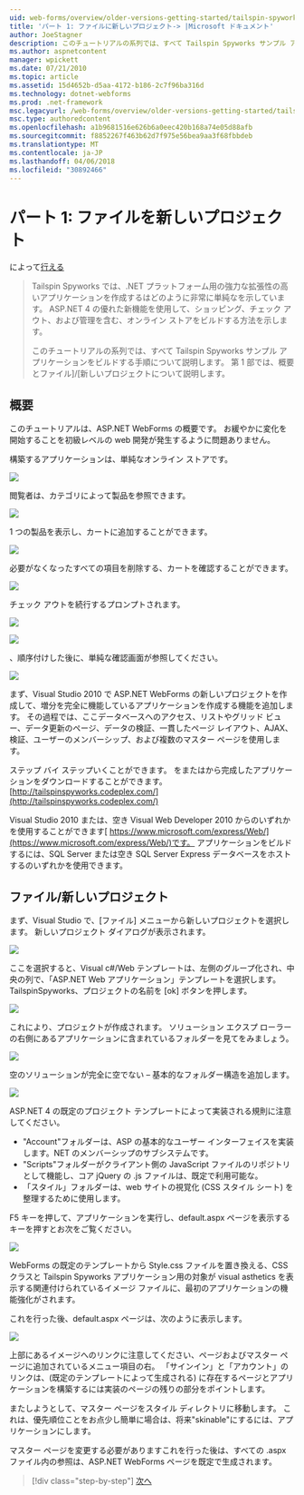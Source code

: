 ```yaml
---
uid: web-forms/overview/older-versions-getting-started/tailspin-spyworks/tailspin-spyworks-part-1
title: 'パート 1: ファイルに新しいプロジェクト-> |Microsoft ドキュメント'
author: JoeStagner
description: このチュートリアルの系列では、すべて Tailspin Spyworks サンプル アプリケーションをビルドする手順について説明します。 第 1 部では、概要とファイル]/[新しいプロジェクトについて説明します。
ms.author: aspnetcontent
manager: wpickett
ms.date: 07/21/2010
ms.topic: article
ms.assetid: 15d4652b-d5aa-4172-b186-2c7f96ba316d
ms.technology: dotnet-webforms
ms.prod: .net-framework
msc.legacyurl: /web-forms/overview/older-versions-getting-started/tailspin-spyworks/tailspin-spyworks-part-1
msc.type: authoredcontent
ms.openlocfilehash: a1b9681516e626b6a0eec420b168a74e05d88afb
ms.sourcegitcommit: f8852267f463b62d7f975e56bea9aa3f68fbbdeb
ms.translationtype: MT
ms.contentlocale: ja-JP
ms.lasthandoff: 04/06/2018
ms.locfileid: "30892466"
---
```

<a name="part-1-file--new-project"></a>パート 1: ファイルを新しいプロジェクト
====================
によって[行える](https://github.com/JoeStagner)

> Tailspin Spyworks では、.NET プラットフォーム用の強力な拡張性の高いアプリケーションを作成するはどのように非常に単純なを示しています。 ASP.NET 4 の優れた新機能を使用して、ショッピング、チェック アウト、および管理を含む、オンライン ストアをビルドする方法を示します。
> 
> このチュートリアルの系列では、すべて Tailspin Spyworks サンプル アプリケーションをビルドする手順について説明します。 第 1 部では、概要とファイル]/[新しいプロジェクトについて説明します。


## <a id="_Toc260221666"></a>  概要

このチュートリアルは、ASP.NET WebForms の概要です。 お緩やかに変化を開始することを初級レベルの web 開発が発生するように問題ありません。

構築するアプリケーションは、単純なオンライン ストアです。

![](tailspin-spyworks-part-1/_static/image1.jpg)


閲覧者は、カテゴリによって製品を参照できます。

![](tailspin-spyworks-part-1/_static/image2.jpg)

1 つの製品を表示し、カートに追加することができます。

![](tailspin-spyworks-part-1/_static/image3.jpg)

必要がなくなったすべての項目を削除する、カートを確認することができます。

![](tailspin-spyworks-part-1/_static/image4.jpg)

チェック アウトを続行するプロンプトされます。

![](tailspin-spyworks-part-1/_static/image5.jpg)

![](tailspin-spyworks-part-1/_static/image6.jpg)

、順序付けした後に、単純な確認画面が参照してください。

![](tailspin-spyworks-part-1/_static/image7.jpg)


まず、Visual Studio 2010 で ASP.NET WebForms の新しいプロジェクトを作成して、増分を完全に機能しているアプリケーションを作成する機能を追加します。 その過程では、ここデータベースへのアクセス、リストやグリッド ビュー、データ更新のページ、データの検証、一貫したページ レイアウト、AJAX、検証、ユーザーのメンバーシップ、および複数のマスター ページを使用します。

ステップ バイ ステップいくことができます。 をまたはから完成したアプリケーションをダウンロードすることができます。 [http://tailspinspyworks.codeplex.com/](http://tailspinspyworks.codeplex.com/)

Visual Studio 2010 または、空き Visual Web Developer 2010 からのいずれかを使用することができます[ https://www.microsoft.com/express/Web/](https://www.microsoft.com/express/Web/)です。 アプリケーションをビルドするには、SQL Server または空き SQL Server Express データベースをホストするのいずれかを使用できます。

## <a id="_Toc260221667"></a>  ファイル/新しいプロジェクト

まず、Visual Studio で、[ファイル] メニューから新しいプロジェクトを選択します。 新しいプロジェクト ダイアログが表示されます。

![](tailspin-spyworks-part-1/_static/image8.jpg)

ここを選択すると、Visual c#/Web テンプレートは、左側のグループ化され、中央の列で、「ASP.NET Web アプリケーション」テンプレートを選択します。 TailspinSpyworks、プロジェクトの名前を [ok] ボタンを押します。

![](tailspin-spyworks-part-1/_static/image9.jpg)

これにより、プロジェクトが作成されます。 ソリューション エクスプ ローラーの右側にあるアプリケーションに含まれているフォルダーを見てをみましょう。

![](tailspin-spyworks-part-1/_static/image10.jpg)

空のソリューションが完全に空でない – 基本的なフォルダー構造を追加します。

![](tailspin-spyworks-part-1/_static/image1.png)

ASP.NET 4 の既定のプロジェクト テンプレートによって実装される規則に注意してください。

- "Account"フォルダーは、ASP の基本的なユーザー インターフェイスを実装します。NET のメンバーシップのサブシステムです。
- "Scripts"フォルダーがクライアント側の JavaScript ファイルのリポジトリとして機能し、コア jQuery の .js ファイルは、既定で利用可能な。
- 「スタイル」フォルダーは、web サイトの視覚化 (CSS スタイル シート) を整理するために使用します。

F5 キーを押して、アプリケーションを実行し、default.aspx ページを表示するキーを押すとお次をご覧ください。

![](tailspin-spyworks-part-1/_static/image11.jpg)

WebForms の既定のテンプレートから Style.css ファイルを置き換える、CSS クラスと Tailspin Spyworks アプリケーション用の対象が visual asthetics を表示する関連付けられているイメージ ファイルに、最初のアプリケーションの機能強化がされます。

これを行った後、default.aspx ページは、次のように表示します。

![](tailspin-spyworks-part-1/_static/image12.jpg)

上部にあるイメージへのリンクに注意してください、ページおよびマスター ページに追加されているメニュー項目の右。 「サインイン」と「アカウント」のリンクは、(既定のテンプレートによって生成される) に存在するページとアプリケーションを構築するには実装のページの残りの部分をポイントします。

またしようとして、マスター ページをスタイル ディレクトリに移動します。 これは、優先順位ことをお点少し簡単に場合は、将来"skinable"にするには、アプリケーションにします。

マスター ページを変更する必要がありますこれを行った後は、すべての .aspx ファイル内の参照は、ASP.NET WebForms ページを既定で生成されます。

> [!div class="step-by-step"]
> [次へ](tailspin-spyworks-part-2.md)
